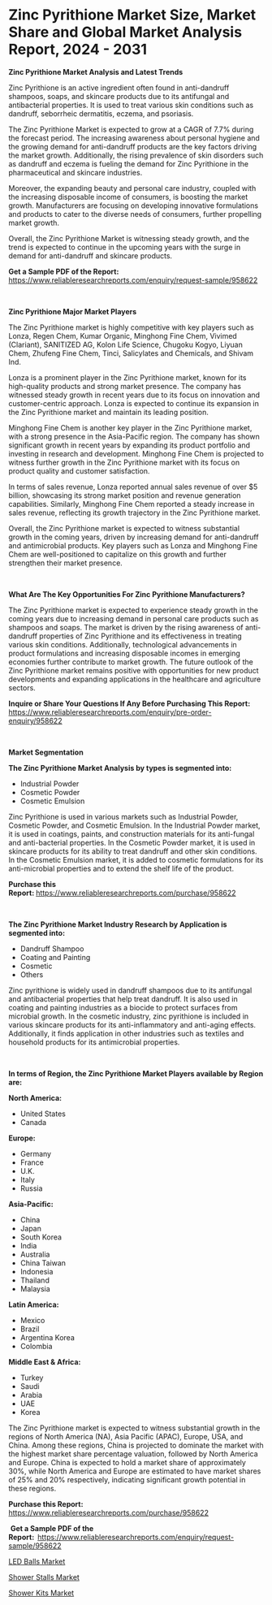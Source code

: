 <p><h1>Zinc Pyrithione Market Size, Market Share and Global Market Analysis Report, 2024 - 2031</h1></p><p><strong>Zinc Pyrithione Market Analysis and Latest Trends</strong></p>
<p><p>Zinc Pyrithione is an active ingredient often found in anti-dandruff shampoos, soaps, and skincare products due to its antifungal and antibacterial properties. It is used to treat various skin conditions such as dandruff, seborrheic dermatitis, eczema, and psoriasis.</p><p>The Zinc Pyrithione Market is expected to grow at a CAGR of 7.7% during the forecast period. The increasing awareness about personal hygiene and the growing demand for anti-dandruff products are the key factors driving the market growth. Additionally, the rising prevalence of skin disorders such as dandruff and eczema is fueling the demand for Zinc Pyrithione in the pharmaceutical and skincare industries.</p><p>Moreover, the expanding beauty and personal care industry, coupled with the increasing disposable income of consumers, is boosting the market growth. Manufacturers are focusing on developing innovative formulations and products to cater to the diverse needs of consumers, further propelling market growth.</p><p>Overall, the Zinc Pyrithione Market is witnessing steady growth, and the trend is expected to continue in the upcoming years with the surge in demand for anti-dandruff and skincare products.</p></p>
<p><strong>Get a Sample PDF of the Report:&nbsp;</strong> <a href="https://www.reliableresearchreports.com/enquiry/request-sample/958622">https://www.reliableresearchreports.com/enquiry/request-sample/958622</a></p>
<p>&nbsp;</p>
<p><strong>Zinc Pyrithione Major Market Players</strong></p>
<p><p>The Zinc Pyrithione market is highly competitive with key players such as Lonza, Regen Chem, Kumar Organic, Minghong Fine Chem, Vivimed (Clariant), SANITIZED AG, Kolon Life Science, Chugoku Kogyo, Liyuan Chem, Zhufeng Fine Chem, Tinci, Salicylates and Chemicals, and Shivam Ind.</p><p>Lonza is a prominent player in the Zinc Pyrithione market, known for its high-quality products and strong market presence. The company has witnessed steady growth in recent years due to its focus on innovation and customer-centric approach. Lonza is expected to continue its expansion in the Zinc Pyrithione market and maintain its leading position.</p><p>Minghong Fine Chem is another key player in the Zinc Pyrithione market, with a strong presence in the Asia-Pacific region. The company has shown significant growth in recent years by expanding its product portfolio and investing in research and development. Minghong Fine Chem is projected to witness further growth in the Zinc Pyrithione market with its focus on product quality and customer satisfaction.</p><p>In terms of sales revenue, Lonza reported annual sales revenue of over $5 billion, showcasing its strong market position and revenue generation capabilities. Similarly, Minghong Fine Chem reported a steady increase in sales revenue, reflecting its growth trajectory in the Zinc Pyrithione market.</p><p>Overall, the Zinc Pyrithione market is expected to witness substantial growth in the coming years, driven by increasing demand for anti-dandruff and antimicrobial products. Key players such as Lonza and Minghong Fine Chem are well-positioned to capitalize on this growth and further strengthen their market presence.</p></p>
<p>&nbsp;</p>
<p><strong>What Are The Key Opportunities For Zinc Pyrithione Manufacturers?</strong></p>
<p><p>The Zinc Pyrithione market is expected to experience steady growth in the coming years due to increasing demand in personal care products such as shampoos and soaps. The market is driven by the rising awareness of anti-dandruff properties of Zinc Pyrithione and its effectiveness in treating various skin conditions. Additionally, technological advancements in product formulations and increasing disposable incomes in emerging economies further contribute to market growth. The future outlook of the Zinc Pyrithione market remains positive with opportunities for new product developments and expanding applications in the healthcare and agriculture sectors.</p></p>
<p><strong>Inquire or Share Your Questions If Any Before Purchasing This Report:</strong> <a href="https://www.reliableresearchreports.com/enquiry/pre-order-enquiry/958622">https://www.reliableresearchreports.com/enquiry/pre-order-enquiry/958622</a></p>
<p>&nbsp;</p>
<p><strong>Market Segmentation</strong></p>
<p><strong>The Zinc Pyrithione Market Analysis by types is segmented into:</strong></p>
<p><ul><li>Industrial Powder</li><li>Cosmetic Powder</li><li>Cosmetic Emulsion</li></ul></p>
<p><p>Zinc Pyrithione is used in various markets such as Industrial Powder, Cosmetic Powder, and Cosmetic Emulsion. In the Industrial Powder market, it is used in coatings, paints, and construction materials for its anti-fungal and anti-bacterial properties. In the Cosmetic Powder market, it is used in skincare products for its ability to treat dandruff and other skin conditions. In the Cosmetic Emulsion market, it is added to cosmetic formulations for its anti-microbial properties and to extend the shelf life of the product.</p></p>
<p><strong>Purchase this Report:&nbsp;</strong><a href="https://www.reliableresearchreports.com/purchase/958622">https://www.reliableresearchreports.com/purchase/958622</a></p>
<p>&nbsp;</p>
<p><strong>The Zinc Pyrithione Market Industry Research by Application is segmented into:</strong></p>
<p><ul><li>Dandruff Shampoo</li><li>Coating and Painting</li><li>Cosmetic</li><li>Others</li></ul></p>
<p><p>Zinc pyrithione is widely used in dandruff shampoos due to its antifungal and antibacterial properties that help treat dandruff. It is also used in coating and painting industries as a biocide to protect surfaces from microbial growth. In the cosmetic industry, zinc pyrithione is included in various skincare products for its anti-inflammatory and anti-aging effects. Additionally, it finds application in other industries such as textiles and household products for its antimicrobial properties.</p></p>
<p>&nbsp;</p>
<p><strong>In terms of Region, the Zinc Pyrithione Market Players available by Region are:</strong></p>
<p>
    <p> <strong> North America: </strong>
        <ul>
            <li>United States</li>
            <li>Canada</li>
        </ul>
        </p> 
    <p> <strong> Europe: </strong>
        <ul>
            <li>Germany</li>
            <li>France</li>
            <li>U.K.</li>
            <li>Italy</li>
            <li>Russia</li>
        </ul>
        </p> 
    <p> <strong> Asia-Pacific: </strong>
        <ul>
            <li>China</li>
            <li>Japan</li>
            <li>South Korea</li>
            <li>India</li>
            <li>Australia</li>
            <li>China Taiwan</li>
            <li>Indonesia</li>
            <li>Thailand</li>
            <li>Malaysia</li>
        </ul>
        </p> 
    <p> <strong> Latin America: </strong>
        <ul>
            <li>Mexico</li>
            <li>Brazil</li>
            <li>Argentina Korea</li>
            <li>Colombia</li>
        </ul>
        </p> 
    <p> <strong> Middle East & Africa: </strong>
        <ul>
            <li>Turkey</li>
            <li>Saudi</li>
            <li>Arabia</li>
            <li>UAE</li>
            <li>Korea</li>
        </ul>
    </p>
    </p>
<p><p>The Zinc Pyrithione market is expected to witness substantial growth in the regions of North America (NA), Asia Pacific (APAC), Europe, USA, and China. Among these regions, China is projected to dominate the market with the highest market share percentage valuation, followed by North America and Europe. China is expected to hold a market share of approximately 30%, while North America and Europe are estimated to have market shares of 25% and 20% respectively, indicating significant growth potential in these regions.</p></p>
<p><strong>Purchase this Report: </strong><a href="https://www.reliableresearchreports.com/purchase/958622">https://www.reliableresearchreports.com/purchase/958622</a></p>
<p>&nbsp;<strong>Get a Sample PDF of the Report:&nbsp;&nbsp;</strong><a href="https://www.reliableresearchreports.com/enquiry/request-sample/958622">https://www.reliableresearchreports.com/enquiry/request-sample/958622</a></p>
<p><strong></strong></p>
<p><p><a href="https://view.publitas.com/reportprime-1/global-led-balls-market-size-and-market-trends-insights-and-projections-from-2023-to-2030/">LED Balls Market</a></p><p><a href="https://view.publitas.com/reportprime-1/shower-stalls-market-provides-detailed-segmentation-of-this-market-based-on-type-application-and-region-and-forecast-for-the-period-from-2023-2030/">Shower Stalls Market</a></p><p><a href="https://view.publitas.com/reportprime-1/shower-kits-market-a-comprehensive-report-of-its-market-share-growth-trends-2023-2030/">Shower Kits Market</a></p></p>